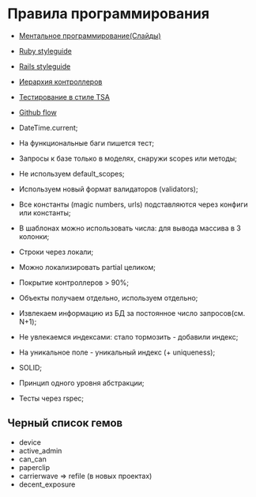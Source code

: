 Правила программирования
========================

* [Ментальное программирование(Слайды)](http://www.slideshare.net/profyclub_ru/07-19946378)
* [Ruby styleguide](https://github.com/bbatsov/ruby-style-guide)
* [Rails styleguide](https://github.com/bbatsov/rails-style-guide)
* [Иерархия контроллеров](http://habrahabr.ru/post/136461/)
* [Тестирование в стиле TSA](http://habrahabr.ru/post/143616/)
* [Github flow](https://guides.github.com/introduction/flow/)


* DateTime.current;
* На функциональные баги пишется тест;
* Запросы к базе только в моделях, снаружи scopes или методы;
* Не используем default_scopes;
* Используем новый формат валидаторов (validators);
* Все константы (magic numbers, urls) подставляются через конфиги или константы;
* В шаблонах можно использовать числа: для вывода массива в 3 колонки;
* Строки через локали;
* Можно локализировать partial целиком;
* Покрытие контроллеров > 90%;
* Объекты получаем отдельно, используем отдельно;
* Извлекаем информацию из БД за постоянное число запросов(см. N+1);
* Не увлекаемся индексами: стало тормозить - добавили индекс;
* На уникальное поле - уникальный индекс (+ uniqueness);
* SOLID;
* Принцип одного уровня абстракции;
* Тесты через rspec;

## Черный список гемов

* device
* active_admin
* can_can
* paperclip
* carrierwave => refile (в новых проектах)
* decent_exposure
